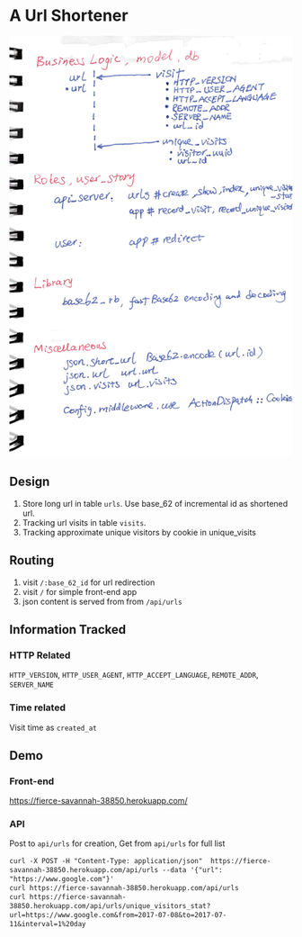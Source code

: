 # A Url Shortener

![me](https://github.com/lbias/shortener/blob/master/app/assets/images/me.png)

## Design

1. Store long url in table `urls`. Use base_62 of incremental id as shortened url.
2. Tracking url visits in table `visits`.
3. Tracking approximate unique visitors by cookie in unique_visits

## Routing

1. visit `/:base_62_id` for url redirection
2. visit `/` for simple front-end app
3. json content is served from from `/api/urls`

## Information Tracked

### HTTP Related
`HTTP_VERSION`, `HTTP_USER_AGENT`, `HTTP_ACCEPT_LANGUAGE`, `REMOTE_ADDR`, `SERVER_NAME`

### Time related
Visit time as `created_at`

## Demo

### Front-end

https://fierce-savannah-38850.herokuapp.com/

### API

Post to `api/urls` for creation, Get from `api/urls` for full list

```
curl -X POST -H "Content-Type: application/json"  https://fierce-savannah-38850.herokuapp.com/api/urls --data '{"url": "https://www.google.com"}'
curl https://fierce-savannah-38850.herokuapp.com/api/urls
curl https://fierce-savannah-38850.herokuapp.com/api/urls/unique_visitors_stat?url=https://www.google.com&from=2017-07-08&to=2017-07-11&interval=1%20day
```
